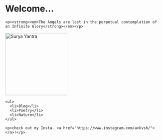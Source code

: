 <html>
  <head>
    <meta charset="UTF-8">
    <meta name="viewport" content="width=device-width, initial-scale=1.0">
    <title>The True Light</title>
    <!-- The style.css file allows you to change the look of your web pages.
         If you include the next line in all your web pages, they will all share the same look.
         This makes it easier to make new pages for your site. -->
    <link href="/style.css" rel="stylesheet" type="text/css" media="all">
  </head>
  <body>
    <h1>Welcome...</h1>

    <p><strong><em>The Angels are lost in the perpetual contemplation of an Infinite Glory</strong></em></p>

   <img src="https://wallpapercave.com/wp/wp8207510.jpg" alt="Surya Yantra" width="199" height="199">
   

    <ul>
      <li>Blog</li>
      <li>Poetry</li>
      <li>Nature</li>
    </ul>

    <p>check out my Insta. <a href="https://www.instagram.com/avkvsh/"></a>!</p>
  </body>
</html>
